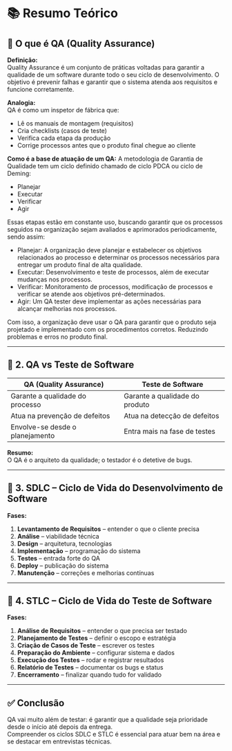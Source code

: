 # 📚 Resumo Teórico

## 🔹 O que é QA (Quality Assurance)

**Definição:**  
Quality Assurance é um conjunto de práticas voltadas para garantir a qualidade de um software durante todo o seu ciclo de desenvolvimento. O objetivo é prevenir falhas e garantir que o sistema atenda aos requisitos e funcione corretamente.

**Analogia:**  
QA é como um inspetor de fábrica que:
- Lê os manuais de montagem (requisitos)
- Cria checklists (casos de teste)
- Verifica cada etapa da produção
- Corrige processos antes que o produto final chegue ao cliente

**Como é a base de atuação de um QA:**
A metodologia de Garantia de Qualidade tem um ciclo definido chamado de ciclo PDCA ou ciclo de Deming:
- Planejar
- Executar
- Verificar
- Agir

Essas etapas estão em constante uso, buscando garantir que os processos seguidos na organização sejam avaliados e aprimorados periodicamente, sendo assim:
- Planejar: A organização deve planejar e estabelecer os objetivos relacionados ao processo e determinar os processos necessários para entregar um produto final de alta qualidade.
- Executar: Desenvolvimento e teste de processos, além de executar mudanças nos processos.
- Verificar: Monitoramento de processos, modificação de processos e verificar se atende aos objetivos pré-determinados.
- Agir: Um QA tester deve implementar as ações necessárias para alcançar melhorias nos processos.

Com isso, a organização deve usar o QA para garantir que o produto seja projetado e implementado com os procedimentos corretos. Reduzindo problemas e erros no produto final.

---

## 🔹 2. QA vs Teste de Software

| QA (Quality Assurance)           | Teste de Software               |
|----------------------------------|---------------------------------|
| Garante a qualidade do processo  | Garante a qualidade do produto  |
| Atua na prevenção de defeitos    | Atua na detecção de defeitos    |
| Envolve-se desde o planejamento  | Entra mais na fase de testes    |

**Resumo:**  
O QA é o arquiteto da qualidade; o testador é o detetive de bugs.

---

## 🔹 3. SDLC – Ciclo de Vida do Desenvolvimento de Software

**Fases:**
1. **Levantamento de Requisitos** – entender o que o cliente precisa
2. **Análise** – viabilidade técnica
3. **Design** – arquitetura, tecnologias
4. **Implementação** – programação do sistema
5. **Testes** – entrada forte do QA
6. **Deploy** – publicação do sistema
7. **Manutenção** – correções e melhorias contínuas

---

## 🔹 4. STLC – Ciclo de Vida do Teste de Software

**Fases:**
1. **Análise de Requisitos** – entender o que precisa ser testado
2. **Planejamento de Testes** – definir o escopo e estratégia
3. **Criação de Casos de Teste** – escrever os testes
4. **Preparação do Ambiente** – configurar sistema e dados
5. **Execução dos Testes** – rodar e registrar resultados
6. **Relatório de Testes** – documentar os bugs e status
7. **Encerramento** – finalizar quando tudo for validado

---

## ✅ Conclusão

QA vai muito além de testar: é garantir que a qualidade seja prioridade desde o início até depois da entrega.  
Compreender os ciclos SDLC e STLC é essencial para atuar bem na área e se destacar em entrevistas técnicas.